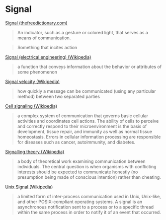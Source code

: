 # Signal

<a href="http://www.thefreedictionary.com/signal" target="_blank">Signal (thefreedictionary.com)</a>

> An indicator, such as a gesture or colored light, that serves as a means of communication.

> Something that incites action

<a href="https://en.wikipedia.org/wiki/Signal_(electrical_engineering)" target="_blank">Signal (electrical engineering) (Wikipedia)</a>

> a function that conveys information about the behavior or attributes of some phenomenon

<a href="https://en.wikipedia.org/wiki/Signal_velocity" target="_blank">Signal velocity (Wikipedia)</a>

> how quickly a message can be communicated (using any particular method) between two separated parties

<a href="https://en.wikipedia.org/wiki/Cell_signaling" target="_blank">Cell signaling (Wikipedia)</a>

> a complex system of communication that governs basic cellular activities and coordinates cell actions. The ability of cells to perceive and correctly respond to their microenvironment is the basis of development, tissue repair, and immunity as well as normal tissue homeostasis. Errors in cellular information processing are responsible for diseases such as cancer, autoimmunity, and diabetes.

<a href="https://en.wikipedia.org/wiki/Signalling_theory" target="_blank">Signalling theory (Wikipedia)</a>

> a body of theoretical work examining communication between individuals. The central question is when organisms with conflicting interests should be expected to communicate honestly (no presumption being made of conscious intention) rather than cheating.

<a href="https://en.wikipedia.org/wiki/Unix_signal" target="_blank">Unix Signal (Wikipedia)</a>

> a limited form of inter-process communication used in Unix, Unix-like, and other POSIX-compliant operating systems. A signal is an asynchronous notification sent to a process or to a specific thread within the same process in order to notify it of an event that occurred.
